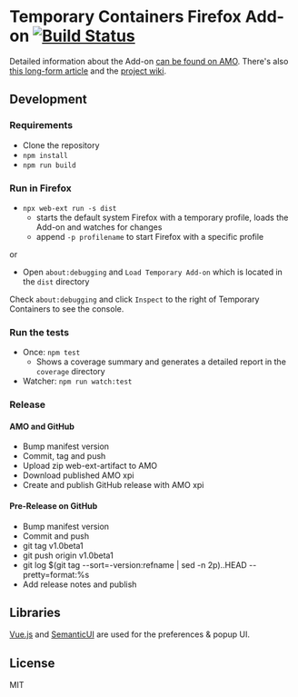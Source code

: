 # Temporary Containers Firefox Add-on [![Build Status](https://travis-ci.org/stoically/temporary-containers.svg?branch=master)](https://travis-ci.org/stoically/temporary-containers)

Detailed information about the Add-on [can be found on AMO](https://addons.mozilla.org/firefox/addon/temporary-containers/). There's also [this long-form article](https://medium.com/@stoically/enhance-your-privacy-in-firefox-with-temporary-containers-33925cd6cd21) and the [project wiki](https://github.com/stoically/temporary-containers/wiki).

## Development

### Requirements

- Clone the repository
- `npm install`
- `npm run build`

### Run in Firefox

- `npx web-ext run -s dist`
  - starts the default system Firefox with a temporary profile, loads the Add-on and watches for changes
  - append `-p profilename` to start Firefox with a specific profile

or

- Open `about:debugging` and `Load Temporary Add-on` which is located in the `dist` directory

Check `about:debugging` and click `Inspect` to the right of Temporary Containers to see the console.

### Run the tests

- Once: `npm test`
  - Shows a coverage summary and generates a detailed report in the `coverage` directory
- Watcher: `npm run watch:test`

### Release

#### AMO and GitHub

- Bump manifest version
- Commit, tag and push
- Upload zip web-ext-artifact to AMO
- Download published AMO xpi
- Create and publish GitHub release with AMO xpi

#### Pre-Release on GitHub

- Bump manifest version
- Commit and push
- git tag v1.0beta1
- git push origin v1.0beta1
- git log \$(git tag --sort=-version:refname | sed -n 2p)..HEAD --pretty=format:%s
- Add release notes and publish

## Libraries

[Vue.js](https://vuejs.org) and [SemanticUI](https://semantic-ui.com/) are used for the preferences & popup UI.

## License

MIT
